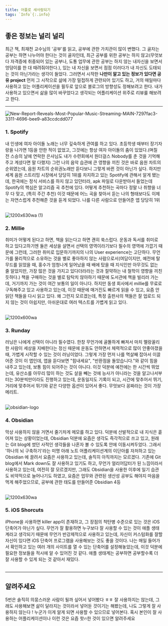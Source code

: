 ```yaml
---
title: 어플로 새사람되기
tags: `Info`{:.info}
---
```

## 좋은 정보는 널리 널리
  최근 책, 최재천 교수님의 '공부'를 읽고, 공부에 관한 가치관이 많이 변했다. 그 골자는 공부는 하면 나누어야 한다는 것이 골자인데, 최근 공부를 위한 공부는 하지 않고(무엇보다 자격증에 취중되어 있는 공부나, 도통 업무에 관한 공부는 하지 않는 내자신을 보면서 엉덩이를 한 대 때려줘야한다.), 있는 내 자신을 보면서 점점 이러다가 내 자신도 도태되는 것이 아닌가라는 생각이 들었다. 그러면서 시작한 **나만이 알고 있는 정보가 있다면 공유  project** 먼저 그 시작으로 삶에 가장 밀접하게 관련되어 있기도 하고, 거의 매일마다 사용하고 있는 어플리케이션을 필두로 앞으로 블로그의 방향성도 정해보려고 한다. 내가 사용하고 있으면서 삶을 많이 바꾸었다고 생각되는 어플리케이션 위주로 리뷰룰 해보려고 한다. 

---

![New-Report-Reveals-Most-Popular-Music-Streaming-MAIN-7297fac3-3311-4696-bee9-a83ccdcdd077](https://user-images.githubusercontent.com/50545088/186404374-a971024a-543d-437d-aac1-7f00e0b618e7.jpeg)

### 1. Spotify
  내 인생에 여자 아이돌 노래는 너무 깊숙하게 관여를 하고 있다. 초등학생 때부터 장기자랑을 나가면 1등을 안한 적이 없었고, 그것에는 항상 여자 아이돌의 춤이 있었다.(며칠 전 스승의 날에 연락한 은사님도 내가 수련회에서 원더걸스 Nobody를 춘 것을 기억해주고 계셨다면 말 다했지) 그런 나의 음악 습관에 큰 영향을 끼친 것은 바로 음원 차트의 순위였는데, 음원 차트의 순위권노래만 듣다보니 그렇게 바뀐 것이 아닌가 싶다. 하지만 세계 음원 스트리밍 시장에서 당당히 1위를 차지하고 있는 Spotify에 관해서 알게 됐는데, 한국에는 정식 서비스를 하지 않고 있던터라, apk 파일로 다운받아서 들었는데 Spotify의 핵심은 알고리즘 곡 추천에 있다. 어떻게 추천하는 곡마다 정말 나 취향을 너무 다 맞고, (특히 주간 추천) 이것 때문에 어느 곡을 찾아서 듣는 나의 형태보다도 이제는 자연스럽게 추천해준 것을 듣게 되었다. 나를 다른 사람으로 만들어준 앱 당당히 1위 <br><br>


![1200x630wa (1)](https://user-images.githubusercontent.com/50545088/186398756-7564bc10-f651-49c3-8ec3-3a9199538b26.png)

### 2. Millie
  취미가 어떻게 된다고 하면, 책을 읽는다고 하면 괜히 쑥스럽다. 운동과 독서를 취미로 하고 있다고하기엔 둘은 세상을 살면서 선택의 영역이라기보다 필수의 영역에 가깝기 때문에 그런데, 그러한 취미로 입문하기까지의 나의 User experience는 고단하다. 무언가를 물리적으로 소유하는 것을 별로 좋아하지 않는 사람으로서(여담이지만, 예전에 탈무드를 읽었을 때, 홍수가 엄청나게 일어났을 때 배에 탔을 때 지식인만 아무것도 없는 줄 알았지만, 가장 많은 것을 가지고 있다더라라는 것과 절약하는 내 철학이 영향을 끼친 듯하다.) 책을 구매하는 것을 별로 탐탁치 않아하기 때문에 도서관에 책을 빌리러 가는데, 거기까지 가는 것이 여간 보통의 일이 아니다. 하지만 동생 회사에서 millie를 무료로 구독해주고 있고 사용하고 있는데, 이것 때문에 매거진도 빠르게 읽을 수 있고, 요즘 안읽던 책들을 다시 읽고 있다. 왜 그런지 모르겠는데, 특정 출판사의 책들은 잘 업로드 되지 않는 것이 아쉽지만, 아쉬운대로 여러 텍스트를 가볍게 읽고 있다. <br><br>


![1200x600wa](https://user-images.githubusercontent.com/50545088/186399374-8f580aa3-aa44-4b7a-b306-3ac18f2bccf3.png)

### 3. Runday
  러닝은 나에게 선택이 아니라 필수였다. 한창 무언가에 골똘하게 빠져서 마치 멜랑꼴리한 사람이 세상을 지배한다는 정신 때문에 운동도 안하면서 체력적으로 많이 안좋아졌을 때, 가볍게 시작할 수 있는 것이 러닝이었다. 그렇게 가장 먼저 나를 멱살째 잡아서 이끌어준 것이 이 앱인데, 앱을 듣다보면 "힘내세요", "반환점을 돌았습니다."와 같이 힘을 내주고 있는데, 보통 힘이 되어주는 것이 아니다. 이것 덕분에 예전에는 한 시간씩 뛰었는데, 유산소를 아무리 많이 하는 것도 살을 빼는 것에 능사가 아니라는 것을 알고나서부터는 30분씩만이라도 진행하고 있는데, 운동일지도 기록이 되고, 시간에 맞추어서 뛰기, 거리에 맞추어서 뛰기와 같은 다양한 옵션이 있어서 좋다. 무엇보다 꽁짜라는 것이 가장 메리트. <br><br>


![obsidian-logo](https://user-images.githubusercontent.com/50545088/186398842-4c594ffb-e52c-45a4-b39f-ef1547a0883b.png)

### 4. Obsidian
  막상 사용하지 않을 거면서 줄기차게 메모를 하고 있다. 덕분에 산발적으로 내 지식은 흩어져 있는 상황이었는데, Obsidian 덕분에 요즘은 생각도 즉각적으로 쓰고 있고, 원래는 Git blog에 썼던 사적인 생각들을 나혼자 볼 수 있도록 안에 이동시켜두었다. 그래서 '하나의 뇌 구축하기'라는 미명 아래 노트 어플리케이션계의 이단아를 자처하고 있는 Obsidian 에 끌려서 요즘은 사용하고 있는데, 솔직히 아직까지는 모르겠다. 기존에 Git blog에서 Mark down도 잘 사용하고 있기도 하고, 무언가 얼리어답터가 된 느낌이라서 사용하고 있는데, 여전히 잘 모르겠지만, 그래도 Obsidian을 사용한 이후에 일기 습관도 비약적으로 늘어나기도 하였고, 요즘은 업무와 관련된 생산성 공부도 해야지 마음을 먹게 해주었으므로, 공부에 관한 태도를 만들어준 Obsidian 4등 <br><br>


![1200x630wa](https://user-images.githubusercontent.com/50545088/186399792-94cb922f-c783-48e8-85de-155bd4b107db.png)

### 5. iOS Shorcuts
  iPhone을 사용하면 killer app이 존재하고, 그 장점의 척탄병 수준으로 있는 것은 iOS 단축어가 아닌가 싶다. 무언가 잘 활용하면 누구보다 잘 사용할 수 있는 것이 애플 생태계라고 생각되기 때문에 무언가 반강제적으로 사용하고 있는데, 자신이 커스텀화를 잘할 자신이 있다면 iOS 단축어 프로그램을 사용해보는 것도 좋을 것이다. 나는 매일 들어가서 확인하고 있는 여러 개의 사이트를 열 수 있는 단축어를 설정해놓았는데, 이것 덕분에 필요한 정보들을 적시에 알 수 있어진 것 같다. 애플 생태계는 공부하면 공부할수록 더 잘 사용할 수 있게 되는 것 같아서 재밌다.<br><br>

---

## 알려주세요
 5번은 솔직히 의뭉스러운 사람이 될까 싶어서 넣어봤다 ㅎㅎ 잘 사용하지는 않는데, 그래도 사용해보면 삶이 달라지는 것이라서 넣어둔 것이기는 해봤는데, 나도 그렇게 잘 사용하지 않는다 ! 누군가 이게 알게 되면 사용할 수 있으므로 넣어본다. 혹시 본인이 잘 사용하는 어플리케이션이나 이런 것은 요즘 핫🔥한 것이 있으면 알려주세요
